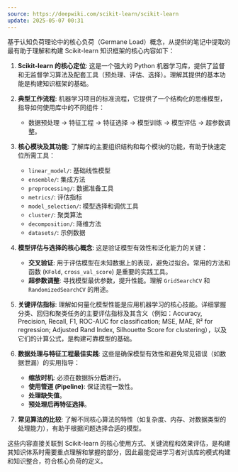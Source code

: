 ```yaml
---
source: https://deepwiki.com/scikit-learn/scikit-learn
update: 2025-05-07 00:31
---
```

基于认知负荷理论中的核心负荷（Germane Load）概念，从提供的笔记中提取的最有助于理解和构建 Scikit-learn 知识框架的核心内容如下：

1.  **Scikit-learn 的核心定位**: 这是一个强大的 Python 机器学习库，提供了监督和无监督学习算法及配套工具（预处理、评估、选择）。理解其提供的基本功能是构建知识框架的基础。

2.  **典型工作流程**: 机器学习项目的标准流程，它提供了一个结构化的思维模型，指导如何使用库中的不同组件：
    *   数据预处理 -> 特征工程 -> 特征选择 -> 模型训练 -> 模型评估 -> 超参数调整。

3.  **核心模块及其功能**: 了解库的主要组织结构和每个模块的功能，有助于快速定位所需工具：
    *   `linear_model/`: 基础线性模型
    *   `ensemble/`: 集成方法
    *   `preprocessing/`: 数据准备工具
    *   `metrics/`: 评估指标
    *   `model_selection/`: 模型选择和调优工具
    *   `cluster/`: 聚类算法
    *   `decomposition/`: 降维方法
    *   `datasets/`: 示例数据

4.  **模型评估与选择的核心概念**: 这是验证模型有效性和泛化能力的关键：
    *   **交叉验证**: 用于评估模型在未知数据上的表现，避免过拟合。常用的方法和函数 (`KFold`, `cross_val_score`) 是重要的实践工具。
    *   **超参数调整**: 寻找模型最优参数，提升性能。理解 `GridSearchCV` 和 `RandomizedSearchCV` 的用途。

5.  **关键评估指标**: 理解如何量化模型性能是应用机器学习的核心技能。详细掌握分类、回归和聚类任务的主要评估指标及其含义（例如：Accuracy, Precision, Recall, F1, ROC-AUC for classification; MSE, MAE, R² for regression; Adjusted Rand Index, Silhouette Score for clustering），以及它们的计算公式，是构建可靠模型的基础。

6.  **数据处理与特征工程最佳实践**: 这些是确保模型有效性和避免常见错误（如数据泄漏）的实用指导：
    *   **缩放时机**: 必须在数据拆分**后**进行。
    *   **使用管道 (Pipeline)**: 保证流程一致性。
    *   **处理缺失值**。
    *   **预处理后再特征选择**。

7.  **常见算法的比较**: 了解不同核心算法的特性（如复杂度、内存、对数据类型的处理能力），有助于根据问题选择合适的模型。

这些内容直接关联到 Scikit-learn 的核心使用方式、关键流程和效果评估，是构建其知识体系时需要重点理解和掌握的部分，因此最能促进学习者对该库的模式构建和知识整合，符合核心负荷的定义。